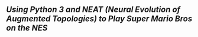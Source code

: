 <h2><i>Using Python 3 and NEAT (Neural Evolution of Augmented Topologies) to Play Super Mario Bros on the NES</i></h2>
